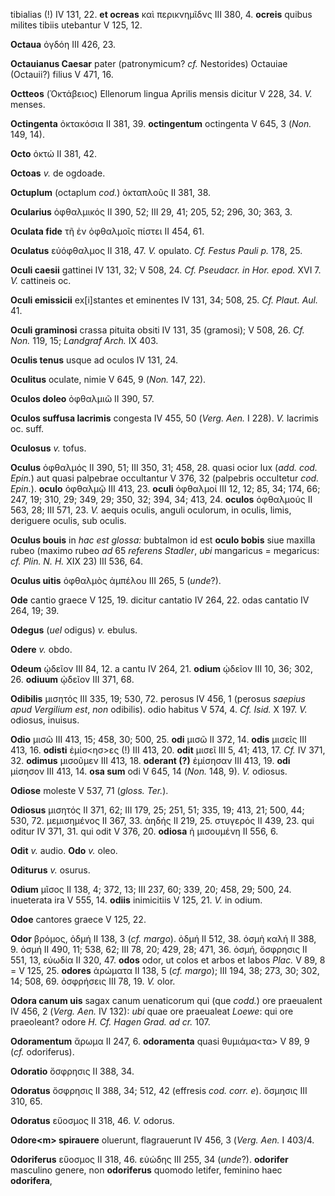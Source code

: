tibialias (!) IV 131, 22. **et ocreas** καὶ περικνημῖδνς III 380, 4.
**ocreis** quibus milites tibiis utebantur V 125, 12.

**Octaua** ὀγδόη III 426, 23.

**Octauianus Caesar** pater (patronymicum? *cf.* Nestorides) Octauiae
(Octauii?) filius V 471, 16.

**Octteos** (Ὀκτάβειος) Ellenorum lingua Aprilis mensis dicitur V 228,
34. *V.* menses.

**Octingenta** ὀκτακόσια II 381, 39. **octingentum** octingenta V 645, 3
(*Non.* 149, 14).

**Octo** ὀκτώ II 381, 42.

**Octoas** *v.* de ogdoade.

**Octuplum** (octaplum *cod.*) ὀκταπλοῦς II 381, 38.

**Ocularius** ὀφθαλμικός II 390, 52; III 29, 41; 205, 52; 296, 30; 363,
3.

**Oculata fide** τῆ ἐν ὀφθαλμοῖς πίστει II 454, 61.

**Oculatus** εὐόφθαλμος II 318, 47. *V.* opulato. *Cf. Festus Pauli p.*
178, 25.

**Oculi caesii** gattinei IV 131, 32; V 508, 24. *Cf. Pseudacr. in Hor.
epod.* XVI 7. *V.* cattineis oc.

**Oculi emissicii** ex\[i\]stantes et eminentes IV 131, 34; 508, 25.
*Cf. Plaut. Aul.* 41.

**Oculi graminosi** crassa pituita obsiti IV 131, 35 (gramosi); V 508,
26. *Cf. Non.* 119, 15; *Landgraf Arch.* IX 403.

**Oculis tenus** usque ad oculos IV 131, 24.

**Oculitus** oculate, nimie V 645, 9 (*Non.* 147, 22).

**Oculos doleo** ὀφθαλμιῶ II 390, 57.

**Oculos suffusa lacrimis** congesta IV 455, 50 (*Verg. Aen.* I 228).
*V.* lacrimis oc. suff.

**Oculosus** *v.* tofus.

**Oculus** ὀφθαλμός II 390, 51; III 350, 31; 458, 28. quasi ocior lux
(*add. cod. Epin.*) aut quasi palpebrae occultantur V 376, 32 (palpebris
occultetur *cod. Epin.*). **oculo** ὀφθαλμῷ III 413, 23. **oculi**
ὀφθαλμοί III 12, 12; 85, 34; 174, 66; 247, 19; 310, 29; 349, 29; 350,
32; 394, 34; 413, 24. **oculos** ὀφθαλμούς II 563, 28; III 571, 23. *V.*
aequis oculis, anguli oculorum, in oculis, limis, deriguere oculis, sub
oculis.

**Oculus bouis** in *hac est glossa:* bubtalmon id est **oculo bobis**
siue maxilla rubeo (maximo rubeo *ad* 65 *referens Stadler*, *ubi*
mangaricus = megaricus: *cf. Plin. N. H.* XIX 23) III 536, 64.

**Oculus uitis** ὀφθαλμὸς ἀμπέλου III 265, 5 (*unde*?).

**Ode** cantio graece V 125, 19. dicitur cantatio IV 264, 22. odas
cantatio IV 264, 19; 39.

**Odegus** (*uel* odigus) *v.* ebulus.

**Odere** *v.* obdo.

**Odeum** ᾠδεῖον III 84, 12. a cantu IV 264, 21. **odium** ᾠδεῖον III
10, 36; 302, 26. **odiuum** ᾠδεῖον III 371, 68.

**Odibilis** μισητός III 335, 19; 530, 72. perosus IV 456, 1 (perosus
*saepius apud Vergilium est*, *non* odibilis). odio habitus V 574, 4.
*Cf. Isid.* X 197. *V.* odiosus, inuisus.

**Odio** μισῶ III 413, 15; 458, 30; 500, 25. **odi** μισῶ II 372, 14.
**odis** μισεῖς III 413, 16. **odisti** ἐμίσ\<ησ\>ες (!) III 413, 20.
**odit** μισεῖ III 5, 41; 413, 17. *Cf.* IV 371, 32. **odimus** μισοῦμεν
III 413, 18. **oderant (?)** ἐμίσησαν III 413, 19. **odi** μίσησον III
413, 14. **osa sum** odi V 645, 14 (*Non.* 148, 9). *V.* odiosus.

**Odiose** moleste V 537, 71 (*gloss. Ter.*).

**Odiosus** μισητός II 371, 62; III 179, 25; 251, 51; 335, 19; 413, 21;
500, 44; 530, 72. μεμισημένος II 367, 33. ἀηδής II 219, 25. στυγερός II
439, 23. qui oditur IV 371, 31. qui odit V 376, 20. **odiosa** ἡ
μισουμένη II 556, 6.

**Odit** *v.* audio. **Odo** *v.* oleo.

**Oditurus** *v.* osurus.

**Odium** μῖσος II 138, 4; 372, 13; III 237, 60; 339, 20; 458, 29; 500,
24. inueterata ira V 555, 14. **odiis** inimicitiis V 125, 21. *V.* in
odium.

**Odoe** cantores graece V 125, 22.

**Odor** βρόμος, ὀδμή II 138, 3 (*cf. margo*). ὀδμή II 512, 38. ὀσμὴ
καλή II 388, 9. ὀσμή II 490, 11; 538, 62; III 78, 20; 429, 28; 471, 36.
ὀσμή, ὄσφρησις II 551, 13, εὐωδία II 320, 47. **odos** odor, ut colos
et arbos et labos *Plac.* V 89, 8 = V 125, 25. **odores** ἀρώματα II
138, 5 (*cf. margo*); III 194, 38; 273, 30; 302, 14; 508, 69. ὀσφρήσεις
III 78, 19. *V.* olor.

**Odora canum uis** sagax canum uenaticorum qui (que *codd.*) ore
praeualent IV 456, 2 (*Verg. Aen.* IV 132): *ubi* quae ore praeualeat
*Loewe*: qui ore praeoleant? odore *H. Cf. Hagen Grad. ad cr.* 107.

**Odoramentum** ἄρωμα II 247, 6. **odoramenta** quasi θυμιάμα\<τα\> V
89, 9 (*cf.* odoriferus).

**Odoratio** ὄσφρησις II 388, 34.

**Odoratus** ὄσφρησις II 388, 34; 512, 42 (effresis *cod. corr. e*).
ὄσμησις III 310, 65.

**Odoratus** εὔοσμος II 318, 46. *V.* odorus.

**Odore\<m\> spirauere** oluerunt, flagrauerunt IV 456, 3 (*Verg.
Aen.* I 403/4.

**Odoriferus** εὔοσμος II 318, 46. εὐώδης III 255, 34 (*unde*?).
**odorifer** masculino genere, non **odoriferus** quomodo letifer,
feminino haec **odorifera**,
